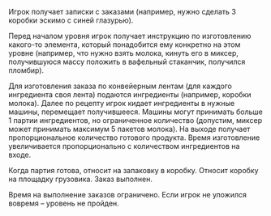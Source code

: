 Игрок получает записки с заказами (например, нужно сделать 3 коробки эскимо с синей глазурью).

Перед началом уровня игрок получает инструкцию по изготовлению какого-то элемента, который понадобится ему конкретно на этом уровне (например, что нужно взять молока, кинуть его в миксер, получившуюся массу положить в вафельный стаканчик, получился пломбир).

Для изготовления заказа по конвейерным лентам (для каждого ингредиента своя лента) подаются ингредиенты (например, коробки молока). Далее по рецепту игрок кидает ингредиенты в нужные машины, перемещает получившееся. Машины могут принимать больше 1 партии ингредиентов, но ограниченное количество (допустим, миксер может принимать максимум 5 пакетов молока). На выходе получает пропорциональное количество готового продукта. Время изготовление увеличивается пропорционально с количеством ингредиентов на входе.

Когда партия готова, относит на запаковку в коробку. Относит коробку на площадку грузовика. Заказ выполнен.

Время на выполнение заказов ограничено. Если игрок не уложился вовремя – уровень не пройден.
